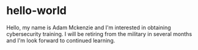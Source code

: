 # hello-world
Hello, my name is Adam Mckenzie and I'm interested in obtaining cybersecurity training.  I will be retiring from the military in several months and I'm look forward to continued learning.
